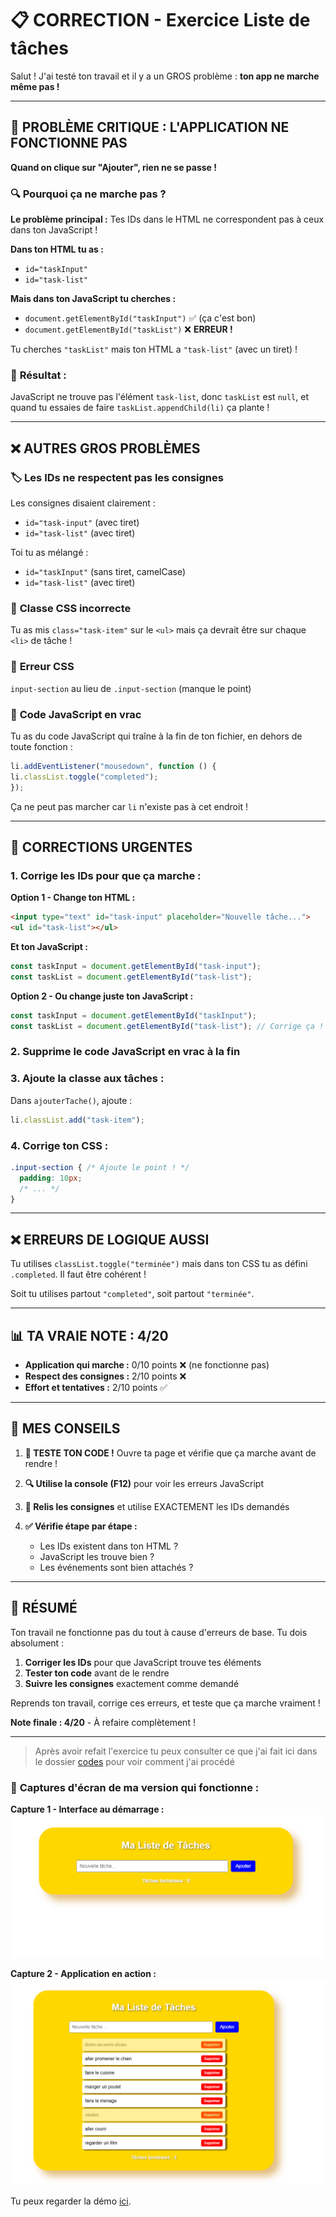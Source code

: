 # 📋 CORRECTION - Exercice Liste de tâches

Salut ! J'ai testé ton travail et il y a un GROS problème : **ton app ne marche même pas !**

---

## 🚨 PROBLÈME CRITIQUE : L'APPLICATION NE FONCTIONNE PAS

**Quand on clique sur "Ajouter", rien ne se passe !**

### 🔍 **Pourquoi ça ne marche pas ?**

**Le problème principal :** Tes IDs dans le HTML ne correspondent pas à ceux dans ton JavaScript !

**Dans ton HTML tu as :**
- `id="taskInput"`
- `id="task-list"`

**Mais dans ton JavaScript tu cherches :**
- `document.getElementById("taskInput")` ✅ (ça c'est bon)
- `document.getElementById("taskList")` ❌ **ERREUR !**

Tu cherches `"taskList"` mais ton HTML a `"task-list"` (avec un tiret) !

### 🔧 **Résultat :** 
JavaScript ne trouve pas l'élément `task-list`, donc `taskList` est `null`, et quand tu essaies de faire `taskList.appendChild(li)` ça plante !

---

## ❌ AUTRES GROS PROBLÈMES

### 🏷️ **Les IDs ne respectent pas les consignes**
Les consignes disaient clairement :
- `id="task-input"` (avec tiret)
- `id="task-list"` (avec tiret)

Toi tu as mélangé :
- `id="taskInput"` (sans tiret, camelCase)
- `id="task-list"` (avec tiret)

### 🎨 **Classe CSS incorrecte**
Tu as mis `class="task-item"` sur le `<ul>` mais ça devrait être sur chaque `<li>` de tâche !

### 🔧 **Erreur CSS**
`input-section` au lieu de `.input-section` (manque le point)

### 📝 **Code JavaScript en vrac**
Tu as du code JavaScript qui traîne à la fin de ton fichier, en dehors de toute fonction :
```javascript
li.addEventListener("mousedown", function () {
li.classList.toggle("completed");
});
```
Ça ne peut pas marcher car `li` n'existe pas à cet endroit !

---

## 🔧 CORRECTIONS URGENTES

### 1. **Corrige les IDs pour que ça marche :**

**Option 1 - Change ton HTML :**
```html
<input type="text" id="task-input" placeholder="Nouvelle tâche...">
<ul id="task-list"></ul>
```

**Et ton JavaScript :**
```javascript
const taskInput = document.getElementById("task-input");
const taskList = document.getElementById("task-list");
```

**Option 2 - Ou change juste ton JavaScript :**
```javascript
const taskInput = document.getElementById("taskInput");
const taskList = document.getElementById("task-list"); // Corrige ça !
```

### 2. **Supprime le code JavaScript en vrac à la fin**

### 3. **Ajoute la classe aux tâches :**
Dans `ajouterTache()`, ajoute :
```javascript
li.classList.add("task-item");
```

### 4. **Corrige ton CSS :**
```css
.input-section { /* Ajoute le point ! */
  padding: 10px;
  /* ... */
}
```

---

## ❌ ERREURS DE LOGIQUE AUSSI

Tu utilises `classList.toggle("terminée")` mais dans ton CSS tu as défini `.completed`. Il faut être cohérent !

Soit tu utilises partout `"completed"`, soit partout `"terminée"`.

---

## 📊 TA VRAIE NOTE : 4/20

- **Application qui marche :** 0/10 points ❌ (ne fonctionne pas)
- **Respect des consignes :** 2/10 points ❌ 
- **Effort et tentatives :** 2/10 points ✅

---

## 💬 MES CONSEILS

1. **🧪 TESTE TON CODE !** Ouvre ta page et vérifie que ça marche avant de rendre !

2. **🔍 Utilise la console (F12)** pour voir les erreurs JavaScript

3. **📖 Relis les consignes** et utilise EXACTEMENT les IDs demandés

4. **✅ Vérifie étape par étape :** 
   - Les IDs existent dans ton HTML ?
   - JavaScript les trouve bien ?
   - Les événements sont bien attachés ?

---

## 🎯 RÉSUMÉ

Ton travail ne fonctionne pas du tout à cause d'erreurs de base. Tu dois absolument :
1. **Corriger les IDs** pour que JavaScript trouve tes éléments
2. **Tester ton code** avant de le rendre
3. **Suivre les consignes** exactement comme demandé

Reprends ton travail, corrige ces erreurs, et teste que ça marche vraiment !

**Note finale : 4/20** - À refaire complètement !

---

> Après avoir refait l'exercice tu peux consulter ce que j'ai fait ici dans le dossier [codes](./codes/) pour voir comment j'ai procédé

### 📸 **Captures d'écran de ma version qui fonctionne :**

**Capture 1 - Interface au démarrage :**
![Interface propre avec champ et bouton fonctionnels](./captures/interface-demarrage.png)

**Capture 2 - Application en action :**
![Tâches ajoutées, certaines barrées, compteur qui fonctionne](./captures/app-en-action.png)

Tu peux regarder la démo [ici](https://correction-liste-de-taches.vercel.app/).
